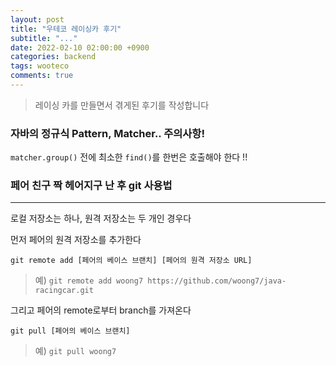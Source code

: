 ```yaml
---
layout: post
title: "우테코 레이싱카 후기"
subtitle: "..."
date: 2022-02-10 02:00:00 +0900
categories: backend
tags: wooteco
comments: true
---
```


> 레이싱 카를 만들면서 겪게된 후기를 작성합니다

### 자바의 정규식 Pattern, Matcher.. 주의사항!

`matcher.group()` 전에 최소한 `find()`를 한번은 호출해야 한다 !!

### 페어 친구 짝 헤어지구 난 후 git 사용법

---

로컬 저장소는 하나, 원격 저장소는 두 개인 경우다

먼저 페어의 원격 저장소를 추가한다

```git
git remote add [페어의 베이스 브랜치] [페어의 원격 저장소 URL]
```

> 예) `git remote add woong7 https://github.com/woong7/java-racingcar.git`

그리고 페어의 remote로부터 branch를 가져온다

```
git pull [페어의 베이스 브랜치]
```

> 예) `git pull woong7`
